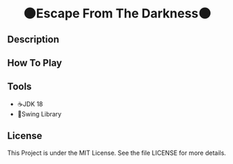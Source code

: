 <h1 align="center">🌑Escape From The Darkness🌑</h1>

## Description

## How To Play

## Tools
- ☕JDK 18
- 📖Swing Library
## License
This Project is under the MIT License. See the file LICENSE for more details.